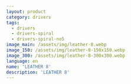 ```yaml
---
layout: product
category: drivers
tags:
  - drivers
  - drivers-spiral
  - drivers-spiral-no5
image_main: /assets/img/leather-8.webp
image_150: /assets/img/leather-8-150x150.webp
image_300: /assets/img/leather-8-300x300.webp
language: en
name: 'LEATHER 8'
description: 'LEATHER 8'
---
```

